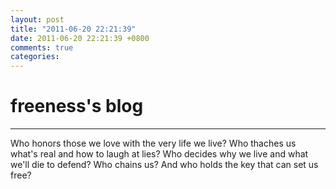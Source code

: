 ```yaml
---
layout: post
title: "2011-06-20 22:21:39"
date: 2011-06-20 22:21:39 +0800
comments: true
categories: 
---
```


# freeness's blog

----------

>
Who honors those we love with the very life we live?
Who thaches us what's real and how to laugh at lies?
Who decides why we live and what we'll die to defend?
Who chains us? And who holds the key that can set us free?